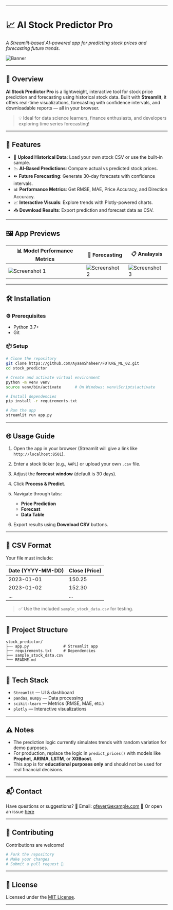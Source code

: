 

---

# 📈 AI Stock Predictor Pro

*A Streamlit-based AI-powered app for predicting stock prices and forecasting future trends.*

![Banner](https://github.com/user-attachments/assets/2b3887a7-38d6-4495-b5ec-720a9ea41a5c)

---

## 🚀 Overview

**AI Stock Predictor Pro** is a lightweight, interactive tool for stock price prediction and forecasting using historical stock data. Built with **Streamlit**, it offers real-time visualizations, forecasting with confidence intervals, and downloadable reports — all in your browser.

> 💡 Ideal for data science learners, finance enthusiasts, and developers exploring time series forecasting!

---

## 🧠 Features

* 📂 **Upload Historical Data**: Load your own stock CSV or use the built-in sample.
* 📉 **AI-Based Predictions**: Compare actual vs predicted stock prices.
* ⏩ **Future Forecasting**: Generate 30-day forecasts with confidence intervals.
* 📊 **Performance Metrics**: Get RMSE, MAE, Price Accuracy, and Direction Accuracy.
* 📈 **Interactive Visuals**: Explore trends with Plotly-powered charts.
* 📥 **Download Results**: Export prediction and forecast data as CSV.

---

## 🖼️ App Previews

| 📊 Model Performance Metrics                                                                              | 🔮 Forecasting                                                                                   | 📋 Analaysis                                                                                  |
| ------------------------------------------------------------------------------------------------ | ------------------------------------------------------------------------------------------------ | ------------------------------------------------------------------------------------------------ |
| ![Screenshot 1](https://github.com/user-attachments/assets/ca17a174-219b-4031-acd7-ecade701dc5f) | ![Screenshot 2](https://github.com/user-attachments/assets/82c1ee04-ac36-4556-947d-cede66722b03) | ![Screenshot 3](https://github.com/user-attachments/assets/2b3887a7-38d6-4495-b5ec-720a9ea41a5c) |

---

## 🛠️ Installation

### ⚙️ Prerequisites

* Python 3.7+
* Git

### 📦 Setup

```bash
# Clone the repository
git clone https://github.com/AyaanShaheer/FUTURE_ML_02.git
cd stock_predictor

# Create and activate virtual environment
python -m venv venv
source venv/bin/activate      # On Windows: venv\Scripts\activate

# Install dependencies
pip install -r requirements.txt

# Run the app
streamlit run app.py
```

---

## 🌐 Usage Guide

1. Open the app in your browser (Streamlit will give a link like `http://localhost:8501`).
2. Enter a stock ticker (e.g., `AAPL`) or upload your own `.csv` file.
3. Adjust the **forecast window** (default is 30 days).
4. Click **Process & Predict**.
5. Navigate through tabs:

   * **Price Prediction**
   * **Forecast**
   * **Data Table**
6. Export results using **Download CSV** buttons.

---

## 📄 CSV Format

Your file must include:

| Date (YYYY-MM-DD) | Close (Price) |
| ----------------- | ------------- |
| 2023-01-01        | 150.25        |
| 2023-01-02        | 152.30        |
| ...               | ...           |

> ✅ Use the included `sample_stock_data.csv` for testing.

---

## 🧱 Project Structure

```
stock_predictor/
├── app.py               # Streamlit app
├── requirements.txt     # Dependencies
├── sample_stock_data.csv
└── README.md
```

---

## 🧪 Tech Stack

* `Streamlit` — UI & dashboard
* `pandas`, `numpy` — Data processing
* `scikit-learn` — Metrics (RMSE, MAE, etc.)
* `plotly` — Interactive visualizations

---

## ⚠️ Notes

* The prediction logic currently simulates trends with random variation for demo purposes.
* For production, replace the logic in `predict_prices()` with models like **Prophet**, **ARIMA**, **LSTM**, or **XGBoost**.
* This app is for **educational purposes only** and should not be used for real financial decisions.

---

## 📬 Contact

Have questions or suggestions?
📧 Email: [gfever@example.com](mailto:gfever252@gmail.com)
💬 Or open an issue [here](https://github.com/AyaanShaheer/FUTURE_ML_02/issues)

---

## 🤝 Contributing

Contributions are welcome!

```bash
# Fork the repository
# Make your changes
# Submit a pull request 🚀
```

---

## 📄 License

Licensed under the [MIT License](LICENSE).

---


